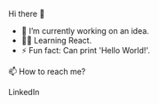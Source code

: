 Hi there 👋

- 🔭 I’m currently working on an idea.
- 🧑‍💻 Learning React.
- ⚡ Fun fact: Can print 'Hello World!'.


📫 How to reach me?
<a src="https://linkedin.com/in/preetlakra/"><p>LinkedIn<p/><a/>
